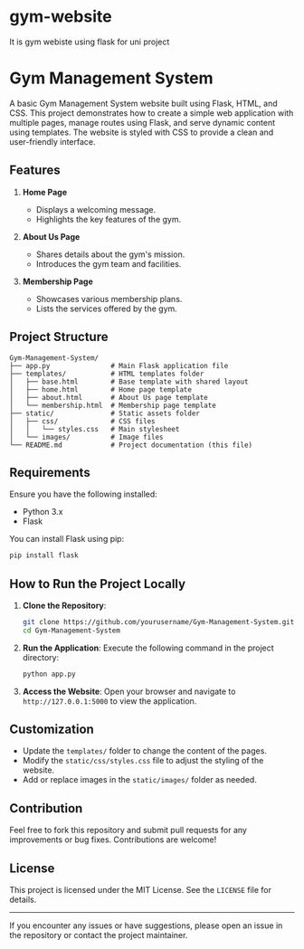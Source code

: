 # gym-website
It is gym webiste using flask for uni project

# Gym Management System

A basic Gym Management System website built using Flask, HTML, and CSS. This project demonstrates how to create a simple web application with multiple pages, manage routes using Flask, and serve dynamic content using templates. The website is styled with CSS to provide a clean and user-friendly interface.

## Features

1. **Home Page**
   - Displays a welcoming message.
   - Highlights the key features of the gym.

2. **About Us Page**
   - Shares details about the gym's mission.
   - Introduces the gym team and facilities.

3. **Membership Page**
   - Showcases various membership plans.
   - Lists the services offered by the gym.

## Project Structure

```
Gym-Management-System/
├── app.py               # Main Flask application file
├── templates/           # HTML templates folder
│   ├── base.html        # Base template with shared layout
│   ├── home.html        # Home page template
│   ├── about.html       # About Us page template
│   └── membership.html  # Membership page template
├── static/              # Static assets folder
│   ├── css/             # CSS files
│   │   └── styles.css   # Main stylesheet
│   └── images/          # Image files
└── README.md            # Project documentation (this file)
```

## Requirements

Ensure you have the following installed:
- Python 3.x
- Flask

You can install Flask using pip:
```bash
pip install flask
```

## How to Run the Project Locally

1. **Clone the Repository**:
   ```bash
   git clone https://github.com/yourusername/Gym-Management-System.git
   cd Gym-Management-System
   ```

2. **Run the Application**:
   Execute the following command in the project directory:
   ```bash
   python app.py
   ```

3. **Access the Website**:
   Open your browser and navigate to `http://127.0.0.1:5000` to view the application.

## Customization

- Update the `templates/` folder to change the content of the pages.
- Modify the `static/css/styles.css` file to adjust the styling of the website.
- Add or replace images in the `static/images/` folder as needed.

## Contribution

Feel free to fork this repository and submit pull requests for any improvements or bug fixes. Contributions are welcome!

## License

This project is licensed under the MIT License. See the `LICENSE` file for details.

---

If you encounter any issues or have suggestions, please open an issue in the repository or contact the project maintainer.

